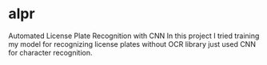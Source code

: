 # alpr
Automated License Plate Recognition with CNN
In this project I tried training my model for recognizing license plates without OCR library just used CNN for character recognition.
